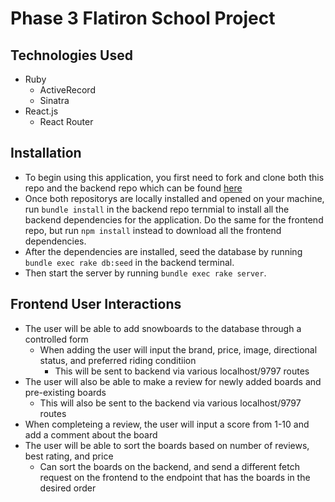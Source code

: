 # Phase 3 Flatiron School Project 

## Technologies Used

* Ruby
  * ActiveRecord
  * Sinatra
* React.js
  * React Router

## Installation

* To begin using this application, you first need to fork and clone both this repo and the backend repo which can be found [here](https://github.com/Creasser/Snowboard-Reviewer-Backend)
* Once both repositorys are locally installed and opened on your machine, run ``` bundle install ``` in the backend repo ternmial to install all the backend dependencies for the application. Do the same for the frontend repo, but run ``` npm install ``` instead to download all the frontend dependencies.
* After the dependencies are installed, seed the database by running ``` bundle exec rake db:seed ``` in the backend terminal.
* Then start the server by running ``` bundle exec rake server ```.

## Frontend User Interactions

* The user will be able to add snowboards to the database through a controlled form
  * When adding the user will input the brand, price, image, directional status, and preferred riding conditiion
    * This will be sent to backend via various localhost/9797 routes
* The user will also be able to make a review for newly added boards and pre-existing boards
  * This will also be sent to the backend via various localhost/9797 routes
* When completeing a review, the user will input a score from 1-10 and add a comment about the board
* The user will be able to sort the boards based on number of reviews, best rating, and price
  * Can sort the boards on the backend, and send a different fetch request on the frontend to the endpoint that has the boards in the desired order
